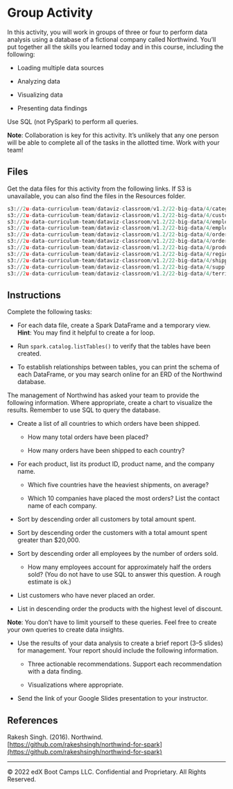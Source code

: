 # Group Activity

In this activity, you will work in groups of three or four to perform data analysis using a database of a fictional company called Northwind. You’ll put together all the skills you learned today and in this course, including the following:

* Loading multiple data sources

* Analyzing data

* Visualizing data

* Presenting data findings

Use SQL (not PySpark) to perform all queries.

**Note**: Collaboration is key for this activity. It’s unlikely that any one person will be able to complete all of the tasks in the allotted time. Work with your team!

## Files

Get the data files for this activity from the following links. If S3 is unavailable, you can also find the files in the Resources folder.

  ```python
  s3://2u-data-curriculum-team/dataviz-classroom/v1.2/22-big-data/4/categories.csv
  s3://2u-data-curriculum-team/dataviz-classroom/v1.2/22-big-data/4/customers.csv
  s3://2u-data-curriculum-team/dataviz-classroom/v1.2/22-big-data/4/employee-territories.csv
  s3://2u-data-curriculum-team/dataviz-classroom/v1.2/22-big-data/4/employees.csv
  s3://2u-data-curriculum-team/dataviz-classroom/v1.2/22-big-data/4/order-details.csv
  s3://2u-data-curriculum-team/dataviz-classroom/v1.2/22-big-data/4/orders.csv
  s3://2u-data-curriculum-team/dataviz-classroom/v1.2/22-big-data/4/products.csv
  s3://2u-data-curriculum-team/dataviz-classroom/v1.2/22-big-data/4/regions.csv
  s3://2u-data-curriculum-team/dataviz-classroom/v1.2/22-big-data/4/shippers.csv
  s3://2u-data-curriculum-team/dataviz-classroom/v1.2/22-big-data/4/suppliers.csv
  s3://2u-data-curriculum-team/dataviz-classroom/v1.2/22-big-data/4/territories.csv
  ```
## Instructions

Complete the following tasks:

* For each data file, create a Spark DataFrame and a temporary view. **Hint**: You may find it helpful to create a for loop.

* Run `spark.catalog.listTables()` to verify that the tables have been created.

* To establish relationships between tables, you can print the schema of each DataFrame, or you may search online for an ERD of the Northwind database.

The management of Northwind has asked your team to provide the following information. Where appropriate, create a chart to visualize the results. Remember to use SQL to query the database.

* Create a list of all countries to which orders have been shipped.

  * How many total orders have been placed?

  * How many orders have been shipped to each country?

* For each product, list its product ID, product name, and the company name.

  * Which five countries have the heaviest shipments, on average?

  * Which 10 companies have placed the most orders? List the contact name of each company.

* Sort by descending order all customers by total amount spent.

* Sort by descending order the customers with a total amount spent greater than $20,000.

* Sort by descending order all employees by the number of orders sold.

  * How many employees account for approximately half the orders sold? (You do not have to use SQL to answer this question. A rough estimate is ok.)

* List customers who have never placed an order.

* List in descending order the products with the highest level of discount.

**Note**: You don’t have to limit yourself to these queries. Feel free to create your own queries to create data insights.

* Use the results of your data analysis to create a brief report (3–5 slides) for management. Your report should include the following information.

  * Three actionable recommendations. Support each recommendation with a data finding.

  * Visualizations where appropriate.

* Send the link of your Google Slides presentation to your instructor.

## References

Rakesh Singh. (2016). Northwind. [https://github.com/rakeshsingh/northwind-for-spark](https://github.com/rakeshsingh/northwind-for-spark)

---

© 2022 edX Boot Camps LLC. Confidential and Proprietary. All Rights Reserved.
